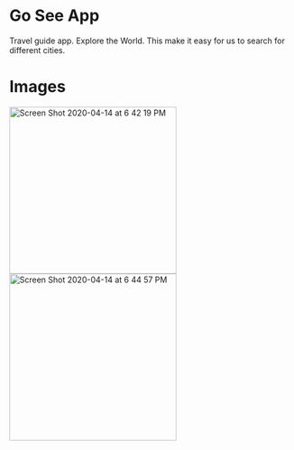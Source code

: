 # Go See App

Travel guide app. 
Explore the World. 
This make it easy for us to search for different cities.  


# Images
<img width="296" alt="Screen Shot 2020-04-14 at 6 42 19 PM" src="https://user-images.githubusercontent.com/33560697/79290042-dbb15600-7e7f-11ea-8e28-85426f2cbfcd.png">

<img width="296" alt="Screen Shot 2020-04-14 at 6 44 57 PM" src="https://user-images.githubusercontent.com/33560697/79290164-36e34880-7e80-11ea-9820-dd46c2bd7c13.png">


